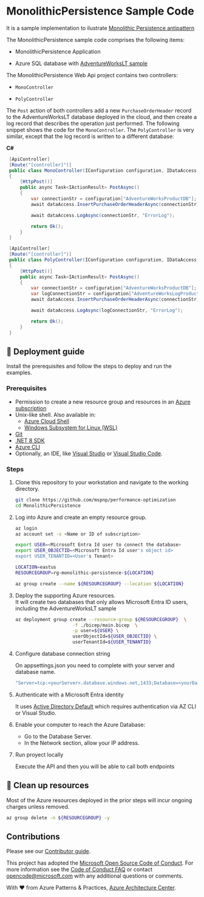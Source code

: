 # MonolithicPersistence Sample Code

It is a sample implementation to ilustrate [Monolithic Persistence antipattern](https://learn.microsoft.com/azure/architecture/antipatterns/monolithic-persistence/)

The MonolithicPersistence sample code comprises the following items:

- MonolithicPersistence Application

- Azure SQL database with [AdventureWorksLT sample](https://learn.microsoft.com/sql/samples/adventureworks-install-configure?view=sql-server-ver16&tabs=ssms#deploy-to-azure-sql-database)

The MonolithicPersistence Web Api project contains two controllers:

- `MonoController`

- `PolyController`

The `Post` action of both controllers add a new `PurchaseOrderHeader` record to the AdventureWorksLT database deployed in the cloud, and then create a log record that describes the operation just performed. The following snippet shows the code for the `MonoController`. The `PolyController` is very similar, except that the log record is written to a different database:

**C#**

```C#
 [ApiController]
 [Route("[controller]")]
 public class MonoController(IConfiguration configuration, IDataAccess dataAccess) : ControllerBase
 {
     [HttpPost()]
     public async Task<IActionResult> PostAsync()
     {
         var connectionStr = configuration["AdventureWorksProductDB"];
         await dataAccess.InsertPurchaseOrderHeaderAsync(connectionStr);

         await dataAccess.LogAsync(connectionStr, "ErrorLog");

         return Ok();
     }
 }
```

```C#
 [ApiController]
 [Route("[controller]")]
 public class PolyController(IConfiguration configuration, IDataAccess dataAccess) : ControllerBase
 {
     [HttpPost()]
     public async Task<IActionResult> PostAsync()
     {
         var connectionStr = configuration["AdventureWorksProductDB"];
         var logConnectionStr = configuration["AdventureWorksLogProductDB"];
         await dataAccess.InsertPurchaseOrderHeaderAsync(connectionStr);

         await dataAccess.LogAsync(logConnectionStr, "ErrorLog");

         return Ok();
     }
 }
```

## :rocket: Deployment guide

Install the prerequisites and follow the steps to deploy and run the examples.

### Prerequisites

- Permission to create a new resource group and resources in an [Azure subscription](https://azure.com/free)
- Unix-like shell. Also available in:
  - [Azure Cloud Shell](https://shell.azure.com/)
  - [Windows Subsystem for Linux (WSL)](https://learn.microsoft.com/windows/wsl/install)
- [Git](https://git-scm.com/downloads)
- [.NET 8 SDK](https://dotnet.microsoft.com/download/dotnet/8.0)
- [Azure CLI](https://learn.microsoft.com/cli/azure/install-azure-cli)
- Optionally, an IDE, like [Visual Studio](https://visualstudio.microsoft.com/downloads/) or [Visual Studio Code](https://code.visualstudio.com/).

### Steps

1. Clone this repository to your workstation and navigate to the working directory.

   ```bash
   git clone https://github.com/mspnp/performance-optimization
   cd MonolithicPersistence
   ```

1. Log into Azure and create an empty resource group.

   ```bash
   az login
   az account set -s <Name or ID of subscription>

   export USER=<Microsoft Entra Id user to connect the database>
   export USER_OBJECTID=<Microsoft Entra Id user's object id>
   export USER_TENANTID=<User's Tenant>

   LOCATION=eastus
   RESOURCEGROUP=rg-monolithic-persistence-${LOCATION}

   az group create --name ${RESOURCEGROUP} --location ${LOCATION}

   ```

1. Deploy the supporting Azure resources.  
   It will create two databases that only allows Microsoft Entra ID users, including the AdventureWorksLT sample

   ```bash
   az deployment group create --resource-group ${RESOURCEGROUP}  \
                        -f ./bicep/main.bicep  \
                        -p user=${USER} \
                        userObjectId=${USER_OBJECTID} \
                        userTenantId=${USER_TENANTID}
   ```

1. Configure database connection string

   On appsettings.json you need to complete with your server and database name.

   ```bash
   "Server=tcp:<yourServer>.database.windows.net,1433;Database=<yourDatabase>;Authentication=ActiveDirectoryDefault; Encrypt=True;TrustServerCertificate=false;Connection Timeout=30;",
   ```

1. Authenticate with a Microsoft Entra identity

   It uses [Active Directory Default](https://learn.microsoft.com/sql/connect/ado-net/sql/azure-active-directory-authentication?view=sql-server-ver16#setting-microsoft-entra-authentication) which requires authentication via AZ CLI or Visual Studio.

1. Enable your computer to reach the Azure Database:

   - Go to the Database Server.
   - In the Network section, allow your IP address.

1. Run proyect locally

   Execute the API and then you will be able to call both endpoints

## :broom: Clean up resources

Most of the Azure resources deployed in the prior steps will incur ongoing charges unless removed.

```bash
az group delete -n ${RESOURCEGROUP} -y
```

## Contributions

Please see our [Contributor guide](./CONTRIBUTING.md).

This project has adopted the [Microsoft Open Source Code of Conduct](https://opensource.microsoft.com/codeofconduct/). For more information see the [Code of Conduct FAQ](https://opensource.microsoft.com/codeofconduct/faq/) or contact <opencode@microsoft.com> with any additional questions or comments.

With :heart: from Azure Patterns & Practices, [Azure Architecture Center](https://azure.com/architecture).